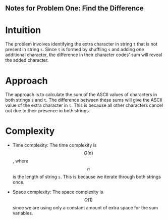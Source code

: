 ## **Notes for Problem One: Find the Difference**

# Intuition
The problem involves identifying the extra character in string `t` that is not present in string `s`. Since `t` is formed by shuffling `s` and adding one additional character, the difference in their character codes' sum will reveal the added character.

# Approach
The approach is to calculate the sum of the ASCII values of characters in both strings `s` and `t`. The difference between these sums will give the ASCII value of the extra character in `t`. This is because all other characters cancel out due to their presence in both strings.

# Complexity
- Time complexity:
  The time complexity is $$O(n)$$, where $$n$$ is the length of string `s`. This is because we iterate through both strings once.

- Space complexity:
  The space complexity is $$O(1)$$ since we are using only a constant amount of extra space for the sum variables.

